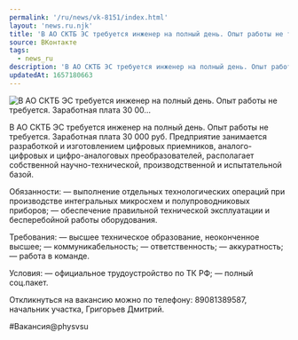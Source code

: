 ```yaml
---
permalink: '/ru/news/vk-8151/index.html'
layout: 'news.ru.njk'
title: 'В АО СКТБ ЭС требуется инженер на полный день. Опыт работы не требуется. Заработная плата 30 00…'
source: ВКонтакте
tags:
  - news_ru
description: 'В АО СКТБ ЭС требуется инженер на полный день. Опыт работы не требуется. Заработная плата 30 00…'
updatedAt: 1657180663
---
```

![В АО СКТБ ЭС требуется инженер на полный день. Опыт работы не требуется. Заработная плата 30 00…](https://sun9-47.userapi.com/impg/vxf9DUDLfne89eU1602dKk8M5un_OM52UceqVA/Swp3n4GWD8U.jpg?size=1280x720&quality=96&sign=e1e080b99650b33d8ad8411c2a4af25a&c_uniq_tag=GsXyGy8KNeLzuvl10VND6BZaUYTrzxolHq15-t2Bx6s&type=album)

В АО СКТБ ЭС требуется инженер на полный день. Опыт работы не требуется. Заработная плата 30 000 руб. Предприятие занимается разработкой и изготовлением цифровых приемников, аналого-цифровых и цифро-аналоговых преобразователей, располагает собственной научно-технической, производственной и испытательной базой.

Обязанности:
— выполнение отдельных технологических операций при производстве интегральных микросхем и полупроводниковых приборов;
— обеспечение правильной технической эксплуатации и бесперебойной работы оборудования.

Требования:
— высшее техническое образование, неоконченное высшее;
— коммуникабельность;
— ответственность;
— аккуратность;
— работа в команде.

Условия:
— официальное трудоустройство по ТК РФ;
— полный соц.пакет.

Откликнуться на вакансию можно по телефону: 89081389587, начальник участка, Григорьев Дмитрий.

#Вакансия@physvsu
